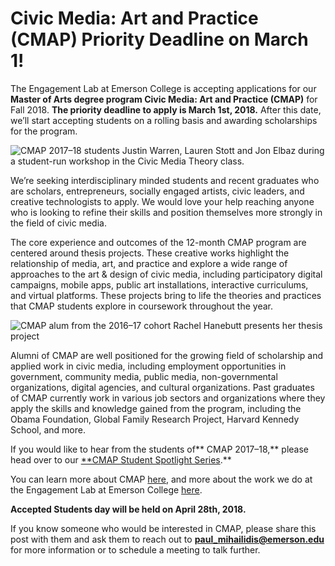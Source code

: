 # Civic Media: Art and Practice (CMAP) Priority Deadline on March 1!

The Engagement Lab at Emerson College is accepting applications for our **Master of Arts degree program Civic Media: Art and Practice (CMAP)** for Fall 2018. **The priority deadline to apply is March 1st, 2018.** After this date, we’ll start accepting students on a rolling basis and awarding scholarships for the program.

![CMAP 2017–18 students Justin Warren, Lauren Stott and Jon Elbaz during a student-run workshop in the Civic Media Theory class.](https://res.cloudinary.com/engagement-lab-home/image/upload/v1/homepage-2.0/news/medium/1_muYQDB3499mNaQ0OyKGE5w.jpeg)

We’re seeking interdisciplinary minded students and recent graduates who are scholars, entrepreneurs, socially engaged artists, civic leaders, and creative technologists to apply. We would love your help reaching anyone who is looking to refine their skills and position themselves more strongly in the field of civic media.

The core experience and outcomes of the 12-month CMAP program are centered around thesis projects. These creative works highlight the relationship of media, art, and practice and explore a wide range of approaches to the art & design of civic media, including participatory digital campaigns, mobile apps, public art installations, interactive curriculums, and virtual platforms. These projects bring to life the theories and practices that CMAP students explore in coursework throughout the year.

![CMAP alum from the 2016–17 cohort Rachel Hanebutt presents her thesis project](https://res.cloudinary.com/engagement-lab-home/image/upload/v1/homepage-2.0/news/medium/1_GLS9A2QPVL2sa0O9kPz8nQ.jpeg)

Alumni of CMAP are well positioned for the growing field of scholarship and applied work in civic media, including employment opportunities in government, community media, public media, non-governmental organizations, digital agencies, and cultural organizations. Past graduates of CMAP currently work in various job sectors and organizations where they apply the skills and knowledge gained from the program, including the Obama Foundation, Global Family Research Project, Harvard Kennedy School, and more.

If you would like to hear from the students of** CMAP 2017–18,** please head over to our [\*\*CMAP Student Spotlight Series](https://medium.com/tag/emerson-cmap-spotlight/latest).\*\*

You can learn more about CMAP [here](https://elab.emerson.edu/cmap), and more about the work we do at the Engagement Lab at Emerson College [here](https://elab.emerson.edu/about).

**Accepted Students day will be held on April 28th, 2018.**

If you know someone who would be interested in CMAP, please share this post with them and ask them to reach out to **paul_mihailidis@emerson.edu** for more information or to schedule a meeting to talk further.
